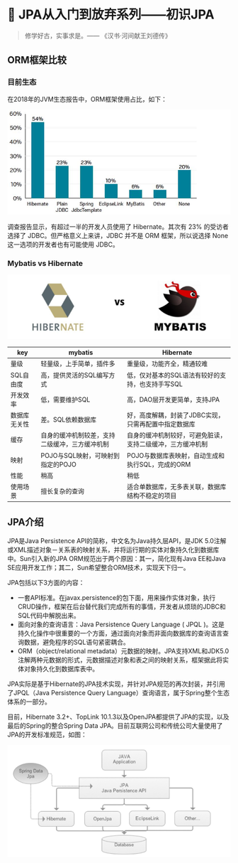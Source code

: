 # :sunrise: JPA从入门到放弃系列——初识JPA

> 修学好古，实事求是。—— 《汉书·河间献王刘德传》

## ORM框架比较

### 目前生态

在2018年的JVM生态报告中，ORM框架使用占比，如下：

![](../img/spring/orm-usage.jpg)

调查报告显示，有超过一半的开发人员使用了 Hibernate。其次有 23% 的受访者选择了 JDBC。但严格意义上来讲，JDBC 并不是 ORM 框架，所以说选择 None 这一选项的开发者也有可能使用 JDBC。

### Mybatis vs Hibernate

![img.png](../img/spring/mybatis-vs-hibernate.png)

key | mybatis | Hibernate
---------|----------|---------
 量级 | 轻量级，上手简单，插件多 | 重量级，功能齐全，精通较难
 SQL自由度 | 高，提供灵活的SQL编写方式 | 低，仅对基本的SQL语法有较好的支持，也支持手写SQL
 开发效率 | 低，需要维护SQL | 高，DAO层开发更简单，支持JPA
 数据库无关性 | 差。SQL依赖数据库 | 好，高度解耦，封装了JDBC实现，只需再配置中指定数据库
 缓存 | 自身的缓冲机制较差，支持二级缓冲，三方缓冲机制 | 自身的缓冲机制较好，可避免脏读，支持二级缓冲，三方缓冲机制
 映射 | POJO与SQL映射，可映射到指定的POJO | POJO与数据库表映射，自动生成和执行SQL，完成的ORM
 性能 | 稍高 | 稍低
 使用场景 | 擅长复杂的查询 | 适合单数据库，无多表关联，数据库结构不稳定的项目

## JPA介绍

JPA是Java Persistence API的简称，中文名为Java持久层API，是JDK 5.0注解或XML描述对象－关系表的映射关系，并将运行期的实体对象持久化到数据库中。Sun引入新的JPA ORM规范出于两个原因：其一，简化现有Java EE和Java SE应用开发工作；其二，Sun希望整合ORM技术，实现天下归一。

JPA包括以下3方面的内容：

- 一套API标准。在javax.persistence的包下面，用来操作实体对象，执行CRUD操作，框架在后台替代我们完成所有的事情，开发者从烦琐的JDBC和SQL代码中解脱出来。
- 面向对象的查询语言：Java Persistence Query Language ( JPQL )。这是持久化操作中很重要的一个方面，通过面向对象而非面向数据库的查询语言查询数据，避免程序的SQL语句紧密耦合。
- ORM（object/relational metadata）元数据的映射。JPA支持XML和JDK5.0注解两种元数据的形式，元数据描述对象和表之间的映射关系，框架据此将实体对象持久化到数据库表中。

JPA实际是基于Hibernate的JPA技术实现，并针对JPA规范的再次封装，并引用了JPQL（Java Persistence Query Language）查询语言，属于Spring整个生态体系的一部分。

目前，Hibernate 3.2+、TopLink 10.1.3以及OpenJPA都提供了JPA的实现，以及最后的Spring的整合Spring Data JPA。目前互联网公司和传统公司大量使用了JPA的开发标准规范，如图：

![img.png](../img/spring/JPA实现规范.png)